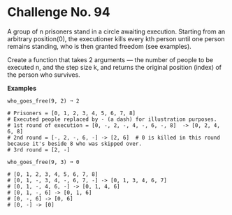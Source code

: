 # Challenge No. 94

A group of n prisoners stand in a circle awaiting execution. Starting from an arbitrary position(0), the executioner kills every kth person until one person remains standing, who is then granted freedom (see examples).

Create a function that takes 2 arguments — the number of people to be executed n, and the step size k, and returns the original position (index) of the person who survives.

**Examples**

    who_goes_free(9, 2) ➞ 2
     
    # Prisoners = [0, 1, 2, 3, 4, 5, 6, 7, 8]
    # Executed people replaced by - (a dash) for illustration purposes.
    # 1st round of execution = [0, -, 2, -, 4, -, 6, -, 8]  -> [0, 2, 4, 6, 8]
    # 2nd round = [-, 2, -, 6, -] -> [2, 6]  # 0 is killed in this round because it's beside 8 who was skipped over.
    # 3rd round = [2, -]
     
    who_goes_free(9, 3) ➞ 0
     
    # [0, 1, 2, 3, 4, 5, 6, 7, 8]
    # [0, 1, -, 3, 4, -, 6, 7, -] -> [0, 1, 3, 4, 6, 7]
    # [0, 1, -, 4, 6, -] -> [0, 1, 4, 6]
    # [0, 1, -, 6] -> [0, 1, 6]
    # [0, -, 6] -> [0, 6]
    # [0, -] -> [0]